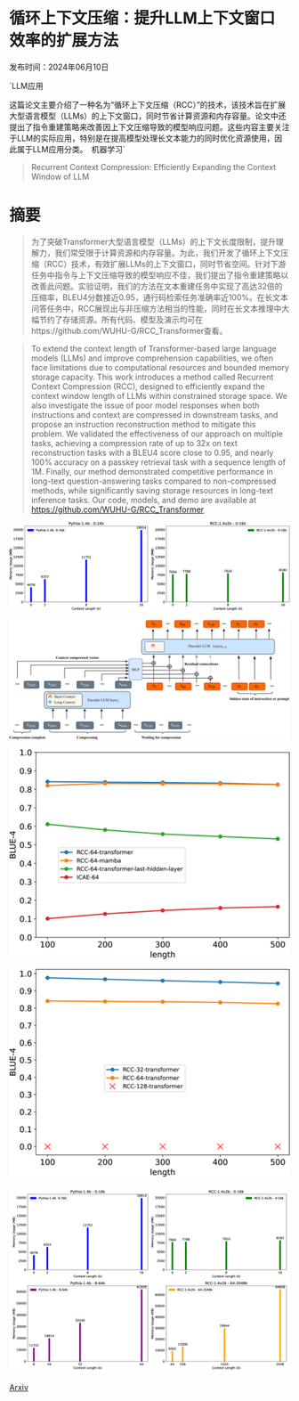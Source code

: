 # 循环上下文压缩：提升LLM上下文窗口效率的扩展方法

发布时间：2024年06月10日

`LLM应用

这篇论文主要介绍了一种名为“循环上下文压缩（RCC）”的技术，该技术旨在扩展大型语言模型（LLMs）的上下文窗口，同时节省计算资源和内存容量。论文中还提出了指令重建策略来改善因上下文压缩导致的模型响应问题。这些内容主要关注于LLM的实际应用，特别是在提高模型处理长文本能力的同时优化资源使用，因此属于LLM应用分类。` `机器学习`

> Recurrent Context Compression: Efficiently Expanding the Context Window of LLM

# 摘要

> 为了突破Transformer大型语言模型（LLMs）的上下文长度限制，提升理解力，我们常受限于计算资源和内存容量。为此，我们开发了循环上下文压缩（RCC）技术，有效扩展LLMs的上下文窗口，同时节省空间。针对下游任务中指令与上下文压缩导致的模型响应不佳，我们提出了指令重建策略以改善此问题。实验证明，我们的方法在文本重建任务中实现了高达32倍的压缩率，BLEU4分数接近0.95，通行码检索任务准确率近100%。在长文本问答任务中，RCC展现出与非压缩方法相当的性能，同时在长文本推理中大幅节约了存储资源。所有代码、模型及演示均可在https://github.com/WUHU-G/RCC_Transformer查看。

> To extend the context length of Transformer-based large language models (LLMs) and improve comprehension capabilities, we often face limitations due to computational resources and bounded memory storage capacity. This work introduces a method called Recurrent Context Compression (RCC), designed to efficiently expand the context window length of LLMs within constrained storage space. We also investigate the issue of poor model responses when both instructions and context are compressed in downstream tasks, and propose an instruction reconstruction method to mitigate this problem. We validated the effectiveness of our approach on multiple tasks, achieving a compression rate of up to 32x on text reconstruction tasks with a BLEU4 score close to 0.95, and nearly 100\% accuracy on a passkey retrieval task with a sequence length of 1M. Finally, our method demonstrated competitive performance in long-text question-answering tasks compared to non-compressed methods, while significantly saving storage resources in long-text inference tasks. Our code, models, and demo are available at https://github.com/WUHU-G/RCC_Transformer

![循环上下文压缩：提升LLM上下文窗口效率的扩展方法](../../../paper_images/2406.06110/x1.png)

![循环上下文压缩：提升LLM上下文窗口效率的扩展方法](../../../paper_images/2406.06110/x2.png)

![循环上下文压缩：提升LLM上下文窗口效率的扩展方法](../../../paper_images/2406.06110/x3.png)

![循环上下文压缩：提升LLM上下文窗口效率的扩展方法](../../../paper_images/2406.06110/x4.png)

![循环上下文压缩：提升LLM上下文窗口效率的扩展方法](../../../paper_images/2406.06110/x5.png)

[Arxiv](https://arxiv.org/abs/2406.06110)